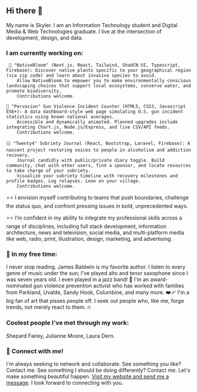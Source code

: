 ## Hi there 👋

<!--
**skylerfutrell/skylerfutrell** is a ✨ _special_ ✨ repository because its `README.md` (this file) appears on your GitHub profile.

Here are some ideas to get you started:

- 🔭 I’m currently working on ...
- 🌱 I’m currently learning ...
- 👯 I’m looking to collaborate on ...
- 🤔 I’m looking for help with ...
- 💬 Ask me about ...
- 📫 How to reach me: ...
- 😄 Pronouns: ...
- ⚡ Fun fact: ...
-->

My name is Skyler. I am an Information Technology student and Digital Media & Web Technologies graduate. 
I live at the intersection of development, design, and data. 

### I am currently working on:

     🍃 "NativeBloom" (Next.js, React, Tailwind, ShadCN UI, Typescript, Firebase): Discover native plants specific to your geographical region (via zip code) and learn about invasive species to avoid.
        Allow NativeBloom to empower you to make environmentally conscious landscaping choices that support local ecosystems, conserve water, and promote biodiversity.
        Contributions welcome.

    🚨 "Pervasion" Gun Violence Incident Counter (HTML5, CSS3, Javascript ES6+): A data dashboard-style web page simulating U.S. gun incident statistics using known national averages. 
        Accessible and dynamically animated. Planned upgrades include integrating Chart.js, Node.js/Express, and live CSV/API feeds.
        Contributions welcome.

    🕥 "Twenty4" Sobriety Journal (React, Bootstrap, Laravel, Firebase): A nascent project restoring voices to people in alcoholism and addiction recovery. 
        Journal candidly with public/private diary toggle. Build community, chat with other users, find a sponsor, and locate resources to take charge of your sobriety. 
        Visualize your sobriety timeline with recovery milestones and profile badges. Log relapses. Lean on your village.
        Contributions welcome.

⭐⭐ I envision myself contributing to teams that push boundaries, challenge the status quo, and confront pressing issues in bold, unprecedented ways. 

⭐⭐ I’m confident in my ability to integrate my professional skills across a range of disciplines, including full stack development, information architecture, news and television, social media, and multi-platform media like web, radio, print, illustration, design, marketing, and advertising.

### 👀 In my free time:
 I never stop reading. James Baldwin is my favorite author. I listen to every genre of music under the sun; I've played alto and tenor saxophone since I was seven years old. I even played in a jazz band! 🎷
        I'm an award-nominated gun violence prevention activist who has worked with families from Parkland, Uvalde, Sandy Hook, Columbine, and many more. ❤️‍🩹
        I'm a big fan of art that pisses people off. I seek out people who, like me, forge trends, not merely react to them. 🔥
### Coolest people I've met through my work:
Shepard Fairey, Julianne Moore, Laura Dern. 

### 🔗 Connect with me!
I'm always seeking to network and collaborate. See something you like? Contact me. See something I should be doing differently? Contact me. 
        Let's make something beautiful happen. [Visit my website and send me a message](https://futrellstudioportfolio.com/contact-futrell-studio-portfolio/). 
        I look forward to connecting with you.
        





    
